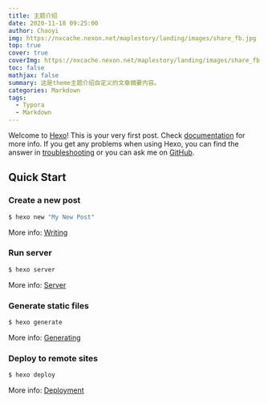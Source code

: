 ```yaml
---
title: 主题介绍
date: 2020-11-18 09:25:00
author: Chaoyi
img: https://nxcache.nexon.net/maplestory/landing/images/share_fb.jpg
top: true
cover: true
coverImg: https://nxcache.nexon.net/maplestory/landing/images/share_fb.jpg
toc: false
mathjax: false
summary: 这是theme主题介绍自定义的文章摘要内容。
categories: Markdown
tags:
  - Typora
  - Markdown
---
```

Welcome to [Hexo](https://hexo.io/)! This is your very first post. Check [documentation](https://hexo.io/docs/) for more info. If you get any problems when using Hexo, you can find the answer in [troubleshooting](https://hexo.io/docs/troubleshooting.html) or you can ask me on [GitHub](https://github.com/hexojs/hexo/issues).

## Quick Start

### Create a new post

``` bash
$ hexo new "My New Post"
```

More info: [Writing](https://hexo.io/docs/writing.html)

### Run server

``` bash
$ hexo server
```

More info: [Server](https://hexo.io/docs/server.html)

### Generate static files

``` bash
$ hexo generate
```

More info: [Generating](https://hexo.io/docs/generating.html)

### Deploy to remote sites

``` bash
$ hexo deploy
```

More info: [Deployment](https://hexo.io/docs/one-command-deployment.html)
